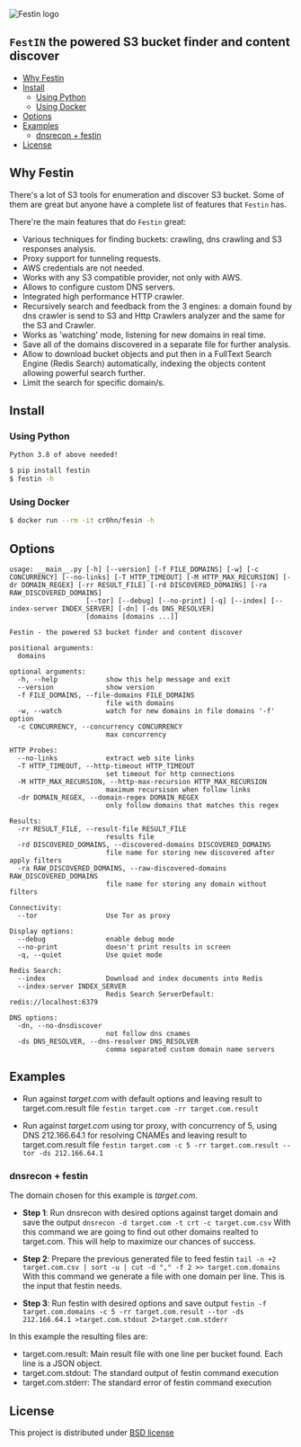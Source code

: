 ![Festin logo](https://raw.githubusercontent.com/cr0hn/festin/master/images/festin-logo-banner.png)

## `FestIN` the powered S3 bucket finder and content discover

<!-- START doctoc generated TOC please keep comment here to allow auto update -->
<!-- DON'T EDIT THIS SECTION, INSTEAD RE-RUN doctoc TO UPDATE -->


- [Why Festin](#why-festin)
- [Install](#install)
  - [Using Python](#using-python)
  - [Using Docker](#using-docker)
- [Options](#options)
- [Examples](#examples)
  - [dnsrecon + festin](#dnsrecon--festin)
- [License](#license)

<!-- END doctoc generated TOC please keep comment here to allow auto update -->

## Why Festin

There's a lot of S3 tools for enumeration and discover S3 bucket. Some of them are great but anyone have a complete list of features that `Festin` has. 

There're the main features that do `Festin` great:

- Various techniques for finding buckets: crawling, dns crawling and S3 responses analysis.
- Proxy support for tunneling requests.
- AWS credentials are not needed.
- Works with any S3 compatible provider, not only with AWS.
- Allows to configure custom DNS servers.
- Integrated high performance HTTP crawler.
- Recursively search and feedback from the 3 engines: a domain found by dns crawler is send to S3 and Http Crawlers analyzer and the same for the S3 and Crawler.
- Works as 'watching' mode, listening for new domains in real time.
- Save all of the domains discovered in a separate file for further analysis.
- Allow to download bucket objects and put then in a FullText Search Engine (Redis Search) automatically, indexing the objects content allowing powerful search further.
- Limit the search for specific domain/s.

## Install

### Using Python

    Python 3.8 of above needed!

```bash
$ pip install festin
$ festin -h
```

### Using Docker

```bash
$ docker run --rm -it cr0hn/fesin -h
```

## Options

```text
usage: __main__.py [-h] [--version] [-f FILE_DOMAINS] [-w] [-c CONCURRENCY] [--no-links] [-T HTTP_TIMEOUT] [-M HTTP_MAX_RECURSION] [-dr DOMAIN_REGEX] [-rr RESULT_FILE] [-rd DISCOVERED_DOMAINS] [-ra RAW_DISCOVERED_DOMAINS]
                   [--tor] [--debug] [--no-print] [-q] [--index] [--index-server INDEX_SERVER] [-dn] [-ds DNS_RESOLVER]
                   [domains [domains ...]]

Festin - the powered S3 bucket finder and content discover

positional arguments:
  domains

optional arguments:
  -h, --help            show this help message and exit
  --version             show version
  -f FILE_DOMAINS, --file-domains FILE_DOMAINS
                        file with domains
  -w, --watch           watch for new domains in file domains '-f' option
  -c CONCURRENCY, --concurrency CONCURRENCY
                        max concurrency

HTTP Probes:
  --no-links            extract web site links
  -T HTTP_TIMEOUT, --http-timeout HTTP_TIMEOUT
                        set timeout for http connections
  -M HTTP_MAX_RECURSION, --http-max-recursion HTTP_MAX_RECURSION
                        maximum recursison when follow links
  -dr DOMAIN_REGEX, --domain-regex DOMAIN_REGEX
                        only follow domains that matches this regex

Results:
  -rr RESULT_FILE, --result-file RESULT_FILE
                        results file
  -rd DISCOVERED_DOMAINS, --discovered-domains DISCOVERED_DOMAINS
                        file name for storing new discovered after apply filters
  -ra RAW_DISCOVERED_DOMAINS, --raw-discovered-domains RAW_DISCOVERED_DOMAINS
                        file name for storing any domain without filters

Connectivity:
  --tor                 Use Tor as proxy

Display options:
  --debug               enable debug mode
  --no-print            doesn't print results in screen
  -q, --quiet           Use quiet mode

Redis Search:
  --index               Download and index documents into Redis
  --index-server INDEX_SERVER
                        Redis Search ServerDefault: redis://localhost:6379

DNS options:
  -dn, --no-dnsdiscover
                        not follow dns cnames
  -ds DNS_RESOLVER, --dns-resolver DNS_RESOLVER
                        comma separated custom domain name servers
```

## Examples

- Run against *target.com* with default options and leaving result to target.com.result file
  ```festin target.com -rr target.com.result```

- Run against *target.com* using tor proxy, with concurrency of 5, using DNS 212.166.64.1 for resolving CNAMEs and leaving result to target.com.result file
  ```festin target.com -c 5 -rr target.com.result --tor -ds 212.166.64.1```

### dnsrecon + festin

The domain chosen for this example is *target.com*.

- **Step 1**: Run dnsrecon with desired options against target domain and save the output
  ```dnsrecon -d target.com -t crt -c target.com.csv```
  With this command we are going to find out other domains realted to target.com. This will help to maximize our chances of success.

- **Step 2**: Prepare the previous generated file to feed festin
  ```tail -n +2 target.com.csv | sort -u | cut -d "," -f 2 >> target.com.domains```
  With this command we generate a file with one domain per line. This is the input that festin needs.

- **Step 3**: Run festin with desired options and save output
  ```festin -f target.com.domains -c 5 -rr target.com.result --tor -ds 212.166.64.1 >target.com.stdout 2>target.com.stderr```

In this example the resulting files are:

- target.com.result: Main result file with one line per bucket found. Each line is a JSON object.
- target.com.stdout: The standard output of festin command execution
- target.com.stderr: The standard error of festin command execution

## License

This project is distributed under [BSD license](https://github.com/cr0hn/festin/blob/master/LICENSE>)
